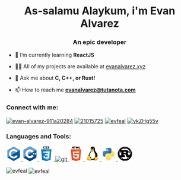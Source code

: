 <h1 align="center">As-salamu Alaykum, i'm Evan Alvarez</h1>
<h3 align="center">An epic developer</h3>

- 🌱 I’m currently learning **ReactJS**

- 👨‍💻 All of my projects are available at [evanalvarez.xyz](evanalvarez.xyz)

- 💬 Ask me about **C, C++, or Rust!**

- 📫 How to reach me **evanalvarez@tutanota.com**

<h3 align="left">Connect with me:</h3>
<p align="left">
<a href="https://linkedin.com/in/evan-alvarez-911a20284" target="blank"><img align="center" src="https://raw.githubusercontent.com/rahuldkjain/github-profile-readme-generator/master/src/images/icons/Social/linked-in-alt.svg" alt="evan-alvarez-911a20284" height="30" width="40" /></a>
<a href="https://stackoverflow.com/users/21015725" target="blank"><img align="center" src="https://raw.githubusercontent.com/rahuldkjain/github-profile-readme-generator/master/src/images/icons/Social/stack-overflow.svg" alt="21015725" height="30" width="40" /></a>
<a href="https://www.leetcode.com/evfeal" target="blank"><img align="center" src="https://raw.githubusercontent.com/rahuldkjain/github-profile-readme-generator/master/src/images/icons/Social/leet-code.svg" alt="evfeal" height="30" width="40" /></a>
<a href="https://discord.gg/vkZHg55v" target="blank"><img align="center" src="https://raw.githubusercontent.com/rahuldkjain/github-profile-readme-generator/master/src/images/icons/Social/discord.svg" alt="vkZHg55v" height="30" width="40" /></a>
</p>

<h3 align="left">Languages and Tools:</h3>
<p align="left"> <a href="https://www.cprogramming.com/" target="_blank" rel="noreferrer"> <img src="https://raw.githubusercontent.com/devicons/devicon/master/icons/c/c-original.svg" alt="c" width="40" height="40"/> </a> <a href="https://www.w3schools.com/cpp/" target="_blank" rel="noreferrer"> <img src="https://raw.githubusercontent.com/devicons/devicon/master/icons/cplusplus/cplusplus-original.svg" alt="cplusplus" width="40" height="40"/> </a> <a href="https://www.w3schools.com/css/" target="_blank" rel="noreferrer"> <img src="https://raw.githubusercontent.com/devicons/devicon/master/icons/css3/css3-original-wordmark.svg" alt="css3" width="40" height="40"/> </a> <a href="https://git-scm.com/" target="_blank" rel="noreferrer"> <img src="https://www.vectorlogo.zone/logos/git-scm/git-scm-icon.svg" alt="git" width="40" height="40"/> </a> <a href="https://www.w3.org/html/" target="_blank" rel="noreferrer"> <img src="https://raw.githubusercontent.com/devicons/devicon/master/icons/html5/html5-original-wordmark.svg" alt="html5" width="40" height="40"/> </a> <a href="https://www.linux.org/" target="_blank" rel="noreferrer"> <img src="https://raw.githubusercontent.com/devicons/devicon/master/icons/linux/linux-original.svg" alt="linux" width="40" height="40"/> </a> <a href="https://www.python.org" target="_blank" rel="noreferrer"> <img src="https://raw.githubusercontent.com/devicons/devicon/master/icons/python/python-original.svg" alt="python" width="40" height="40"/> </a> <a href="https://www.rust-lang.org" target="_blank" rel="noreferrer"> <img src="https://raw.githubusercontent.com/devicons/devicon/master/icons/rust/rust-plain.svg" alt="rust" width="40" height="40"/> </a> </p>

<p><img align="left" src="https://github-readme-stats.vercel.app/api/top-langs?username=evfeal&show_icons=true&theme=gruvbox&locale=en&layout=compact" alt="evfeal" /></p>

<p>&nbsp;<img align="center" src="https://github-readme-stats.vercel.app/api?username=evfeal&show_icons=true&theme=gruvbox&locale=en" alt="evfeal" /></p>
